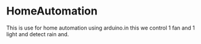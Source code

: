 # HomeAutomation
This is use for home automation using arduino.in this we control 1 fan and 1 light and detect rain and.
